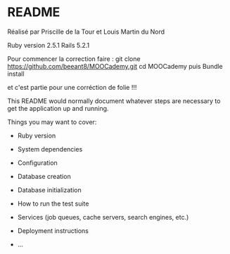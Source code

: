 # README

Réalisé par Priscille de la Tour et Louis Martin du Nord

Ruby version 2.5.1
Rails 5.2.1

Pour commencer la correction faire : git clone https://github.com/beeant8/MOOCademy.git
cd MOOCademy
puis Bundle install 

et c'est partie pour une corréction de folie !!!

This README would normally document whatever steps are necessary to get the
application up and running.

Things you may want to cover:

* Ruby version

* System dependencies

* Configuration

* Database creation

* Database initialization

* How to run the test suite

* Services (job queues, cache servers, search engines, etc.)

* Deployment instructions

* ...
